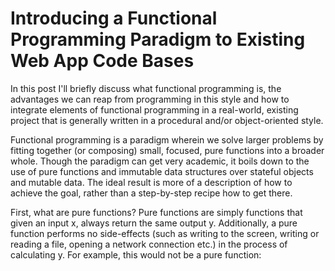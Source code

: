 # Introducing a Functional Programming Paradigm to Existing Web App Code Bases

In this post I'll briefly discuss what functional programming is, the advantages we can reap from programming in this style and how to integrate elements of functional programming in a real-world, existing project that is generally written in a procedural and/or object-oriented style.


Functional programming is a paradigm wherein we solve larger problems by fitting together (or composing) small, focused, pure functions into a broader whole. Though the paradigm can get very academic, it boils down to the use of pure functions and immutable data structures over stateful objects and mutable data. The ideal result is more of a description of how to achieve the goal, rather than a step-by-step recipe how to get there.  

First, what are pure functions? Pure functions are simply functions that given an input x, always return the same output y. Additionally, a pure function performs no side-effects (such as writing to the screen, writing or reading a file, opening a network connection etc.)  in the process of calculating y. For example, this would not be a pure function:


